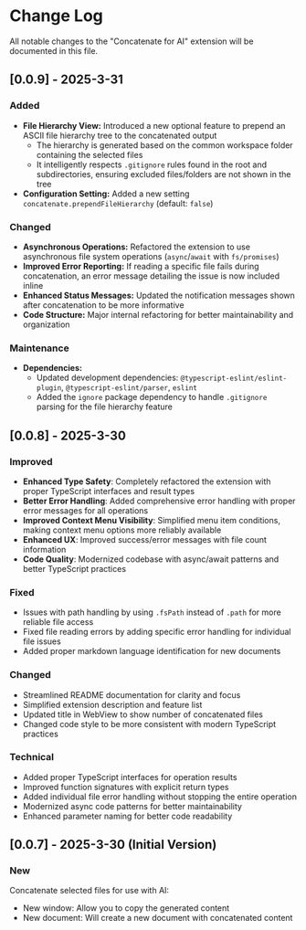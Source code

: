 # Change Log

All notable changes to the "Concatenate for AI" extension will be documented in this file.

## [0.0.9] - 2025-3-31

### Added

- **File Hierarchy View:** Introduced a new optional feature to prepend an ASCII file hierarchy tree to the concatenated output
    - The hierarchy is generated based on the common workspace folder containing the selected files
    - It intelligently respects `.gitignore` rules found in the root and subdirectories, ensuring excluded files/folders are not shown in the tree
- **Configuration Setting:** Added a new setting `concatenate.prependFileHierarchy` (default: `false`)

### Changed

- **Asynchronous Operations:** Refactored the extension to use asynchronous file system operations (`async`/`await` with `fs/promises`)
- **Improved Error Reporting:** If reading a specific file fails during concatenation, an error message detailing the issue is now included inline
- **Enhanced Status Messages:** Updated the notification messages shown after concatenation to be more informative
- **Code Structure:** Major internal refactoring for better maintainability and organization

### Maintenance

- **Dependencies:**
    - Updated development dependencies: `@typescript-eslint/eslint-plugin`, `@typescript-eslint/parser`, `eslint`
    - Added the `ignore` package dependency to handle `.gitignore` parsing for the file hierarchy feature

## [0.0.8] - 2025-3-30

### Improved

- **Enhanced Type Safety**: Completely refactored the extension with proper TypeScript interfaces and result types
- **Better Error Handling**: Added comprehensive error handling with proper error messages for all operations
- **Improved Context Menu Visibility**: Simplified menu item conditions, making context menu options more reliably available
- **Enhanced UX**: Improved success/error messages with file count information
- **Code Quality**: Modernized codebase with async/await patterns and better TypeScript practices

### Fixed

- Issues with path handling by using `.fsPath` instead of `.path` for more reliable file access
- Fixed file reading errors by adding specific error handling for individual file issues
- Added proper markdown language identification for new documents

### Changed

- Streamlined README documentation for clarity and focus
- Simplified extension description and feature list
- Updated title in WebView to show number of concatenated files
- Changed code style to be more consistent with modern TypeScript practices

### Technical

- Added proper TypeScript interfaces for operation results
- Improved function signatures with explicit return types
- Added individual file error handling without stopping the entire operation
- Modernized async code patterns for better maintainability
- Enhanced parameter naming for better code readability

## [0.0.7] - 2025-3-30 (Initial Version)

### New

Concatenate selected files for use with AI:

- New window: Allow you to copy the generated content
- New document: Will create a new document with concatenated content
